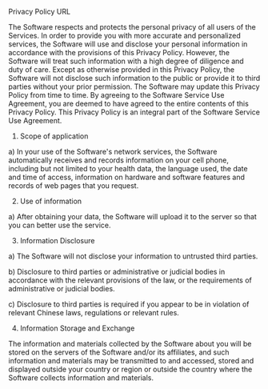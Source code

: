 Privacy Policy URL

The Software respects and protects the personal privacy of all users of the Services. In order to provide you with more accurate and personalized services, the Software will use and disclose your personal information in accordance with the provisions of this Privacy Policy. However, the Software will treat such information with a high degree of diligence and duty of care. Except as otherwise provided in this Privacy Policy, the Software will not disclose such information to the public or provide it to third parties without your prior permission. The Software may update this Privacy Policy from time to time. By agreeing to the Software Service Use Agreement, you are deemed to have agreed to the entire contents of this Privacy Policy. This Privacy Policy is an integral part of the Software Service Use Agreement.

1. Scope of application

a) In your use of the Software's network services, the Software automatically receives and records information on your cell phone, including but not limited to your health data, the language used, the date and time of access, information on hardware and software features and records of web pages that you request.

2. Use of information

a) After obtaining your data, the Software will upload it to the server so that you can better use the service.

3. Information Disclosure

a) The Software will not disclose your information to untrusted third parties.

b) Disclosure to third parties or administrative or judicial bodies in accordance with the relevant provisions of the law, or the requirements of administrative or judicial bodies.

c) Disclosure to third parties is required if you appear to be in violation of relevant Chinese laws, regulations or relevant rules.

4. Information Storage and Exchange

The information and materials collected by the Software about you will be stored on the servers of the Software and/or its affiliates, and such information and materials may be transmitted to and accessed, stored and displayed outside your country or region or outside the country where the Software collects information and materials.

